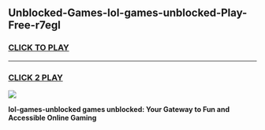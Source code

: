 
## Unblocked-Games-lol-games-unblocked-Play-Free-r7egl
<h3>
<a href="https://premium76.site?title=lol-games-unblocked&ref=15A">CLICK TO PLAY</a></h3>
<hr>

<h3>
<a href="https://premium76.site?title=lol-games-unblocked&ref=15A">CLICK 2 PLAY</a>
  
</h3>

<a href="https://premium76.site?title=lol-games-unblocked&ref=15A"><img src="https://clearcache.store/games.png"></a>


**lol-games-unblocked games unblocked: Your Gateway to Fun and Accessible Online Gaming**

